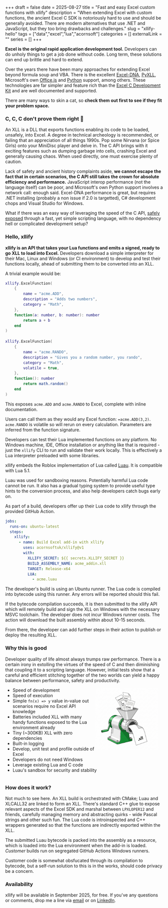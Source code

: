 +++ 
draft = false
date = 2025-08-27
title = "Fast and easy Excel custom functions with xllify"
description = "When extending Excel with custom functions, the ancient Excel C SDK is notoriously hard to use and should be generally avoided. There are modern alternatives that use .NET and JavaScript, but they too bring drawbacks and challenges."
slug = "xllify-hello"
tags = ["data","excel","lua","acornsoft"]
categories = []
externalLink = ""
series = []
+++

**Excel is the original rapid application development tool.** Developers can do unholy things to get a job done without code. Long term, these solutions can end up brittle and hard to extend.

Over the years there have been many approaches for extending Excel beyond formula soup and VBA. There is the excellent [Excel-DNA](https://excel-dna.net/), [PyXLL](https://www.pyxll.com/), Microsoft's own [Office.js](https://learn.microsoft.com/en-us/office/dev/add-ins/reference/overview/excel-add-ins-reference-overview) and [Python](https://support.microsoft.com/en-gb/office/introduction-to-python-in-excel-55643c2e-ff56-4168-b1ce-9428c8308545) support, among others. These technologies are far simpler and feature rich than the [Excel C Development Kit](https://docs.microsoft.com/en-us/office/client-developer/excel/welcome-to-the-excel-software-development-kit) and are well documented and supported.

There are many ways to skin a cat, so **check them out first to see if they fit your problem space.**

### C, C, C don't prove them right 🎵

An XLL is a DLL that exports functions enabling its code to be loaded, unsafely, into Excel. A degree in technical archeology is recommended, or failing that an appreciation of all things 1990s. Pop some Nirvana (or Spice Girls) onto your MiniDisc player and delve in. The C API brings with it exciting features such as dumping garbage into cells, crashing Excel and generally causing chaos. When used directly, one must exercise plenty of caution.

Lack of safety and ancient history complaints aside, **we cannot escape the fact that in certain scenarios, the C API still takes the crown for absolute efficiency and performance.** JavaScript interop performance (not the language itself) can be poor, and Microsoft's own Python support involves a network call: enough said. Excel-DNA performance is great, but requires .NET installing (probably a non issue if 2.0 is targetted), C# development chops and Visual Studio for Windows.

What if there was an easy way of leveraging the speed of the C API, [safely exposed](https://luau.org/sandbox) through a fast, yet simple scripting language, with no dependency hell or complicated development setup?

### Hello, xllify

**xllify is an API that takes your Lua functions and emits a signed, ready to go XLL to load into Excel.** Developers download a simple interpreter for their Mac, Linux and Windows (or CI environment) to develop and test their functions locally, ahead of submitting them to be converted into an XLL.

A trivial example would be:

```lua
xllify.ExcelFunction(
    {
        name = "acme.ADD",
        description = "Adds two numbers",
        category = "Math",
    },
    function(a: number, b: number): number
        return a + b
    end
)

xllify.ExcelFunction(
    {
        name = "acme.RANDO",
        description = "Gives you a random number, you rando",
        category = "Math",
        volatile = true,
    },
    function(): number
        return math.random()
    end
)
```

This exposes `acme.ADD` and `acme.RANDO` to Excel, complete with inline documentation.

Users can call them as they would any Excel function: `=acme.ADD(3,2)`. `acme.RANDO` is volatile so will rerun on every calculation. Parameters are inferred from the function signature.

Developers can test their Lua implemented functions on any platform. No Windows machine, IDE, Office installation or anything like that is required - just the `xllify` CLI to run and validate their work locally. This is effectively a Lua interpreter preloaded with some libraries.

xllify embeds the Roblox implementation of Lua called [Luau](https://luau.org/library). It is compatible with Lua 5.1.

Luau was used for sandboxing reasons. Potentially harmful Lua code cannot be run. It also has a gradual typing system to provide useful type hints to the conversion process, and also help developers catch bugs early on.

As part of a build, developers offer up their Lua code to xllify through the provided GitHub Action.

```yaml
jobs:
  runs-on: ubuntu-latest
  steps:
    xllify:
      - name: Build Excel add-in with xllify
        uses: acornsoftuk/xllify@v1
        with:
          XLLIFY_SECRET: ${{ secrets.XLLIFY_SECRET }}
          BUILD_ASSEMBLY_NAME: acme_addin.xll
          TARGET: Release-x64
          LUA:
            - acme.luau
```

The developer's build is using an Ubuntu runner. The Lua code is compiled into bytecode using this runner. Any errors will be reported should this fail.

If the bytecode compilation succeeds, it is then submitted to the xllify API which will remotely build and sign the XLL on Windows with the necessary MSVC toolchain. The developer does not incur Windows runner costs. The action will download the built assembly within about 10-15 seconds.

From there, the developer can add further steps in their action to publish or deploy the resulting XLL.

### Why this is good

Developer quality of life almost always trumps raw performance. There is a certain irony in extolling the virtues of the speed of C and then diminishing that coupling it to a scripting language. However, initial tests show that a careful and efficient stitching together of the two worlds can yield a happy balance between performance, safety and productivity.

<style>
 .image-float-left {
    float: right;
    padding-right:15px;
    max-width: 40%;
    height: auto;
 }
  .clearfix::after {
     content: "";
     display: table;
     clear: both;
 }
</style>

<div class="clearfix">
<img src="./mincer.png" class="image-float-left" alt="Luau in, xll out">
<ul>
<li>Speed of development
<li>Speed of execution
<li>Simple <code>fn(x) => y</code> value in-value out scenarios require no Excel API knowledge
<li>Batteries included XLL with many handy functions exposed to the Lua environment already
<li>Tiny (~300KB) XLL with zero dependencies
<li>Built-in logging
<li>Develop, unit test and profile outside of Excel
<li>Developers do not need Windows
<li>Leverage existing Lua and C code
<li>Luau's sandbox for security and stability
</ul>
</div>

### How does it work?

Not much to see here. An XLL build is orchestrated with CMake; Luau and XLCALL32 are linked to form an XLL. There's standard C++ glue to expose relevant aspects of the Excel SDK and marshal between `LPXLOPER12` and friends, carefully managing memory and abstracting quirks - wide Pascal strings and other such fun. The Lua code is introinspected and C++ wrappers generated so that the functions are indirectly exported within the XLL.

The submitted Luau bytecode is packed into the assembly as a resource, which is loaded into the Lua environment when the add-in is loaded. _Customer_ builds run on segregated GitHub Actions Windows runners.

Customer code is somewhat obsfucated through its compilation to bytecode, but a self-run solution to this is in the works, should code privacy be a concern.

### Availability

xllify will be available in September 2025, for free. If you've any questions or comments, drop me a line via [email](mailto:alex@acornsoft.uk) or on [LinkedIn](https://www.linkedin.com/in/alexjreid/).
